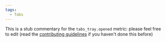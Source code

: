```yaml
---
tags:
  - Tabs
---
```


This is a stub commentary for the `tabs_tray.opened` metric: please feel free to edit (read the
[contributing guidelines](https://github.com/mozilla/glean-annotations/blob/main/CONTRIBUTING.md)
if you haven't done this before)
